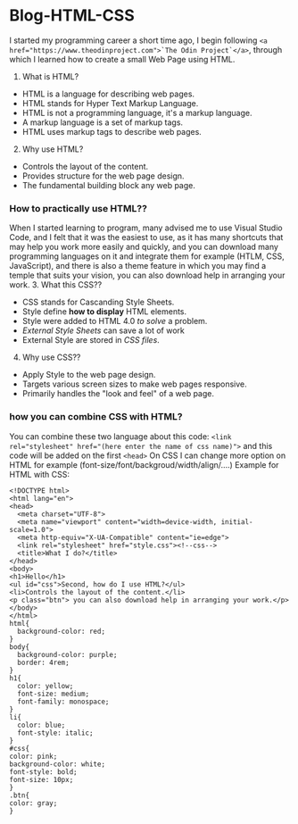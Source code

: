 # Blog-HTML-CSS
I started my programming career a short time ago, I begin following ```<a href="https://www.theodinproject.com">`The Odin Project`</a>```, through which I learned how to create a small Web Page using HTML.

1. What is HTML?
- HTML is a language for describing web pages.
- HTML stands for Hyper Text Markup Language.
- HTML is not a programming language, it's a markup language.
- A markup language is a set of markup tags.
- HTML uses markup tags to describe web pages.
2. Why use HTML?
- Controls the layout of the content.
- Provides structure for the web page design.
- The fundamental building block any web page.
### How to practically use HTML??
When I started learning to program, many advised me to use Visual Studio Code, and I felt that it was the easiest to use, as it has many shortcuts that may help you work more easily and quickly, and you can download many programming languages on it and integrate them for example (HTLM, CSS, JavaScript), and there is also a theme feature in which you may find a temple that suits your vision, you can also download help in arranging your work.
3. What this CSS??
- CSS stands for Cascanding Style Sheets.
- Style define **how to display** HTML elements.
- Style were added to HTML 4.0 *to solve* a problem.
- *External Style Sheets* can save a lot of work
- External Style are stored in *CSS files*.
4. Why use CSS??
- Apply Style to the web page design.
- Targets various screen sizes to make web pages responsive.
- Primarily handles the "look and feel" of a web page.
### how you can combine CSS with HTML?
You can combine these two language about this code: ``<link rel="stylesheet" href="(here enter the name of css name)">`` and this code will be added on the first ``<head>``
On CSS I can change more option on HTML for example (font-size/font/backgroud/width/align/....)
Example for HTML with CSS:
```
<!DOCTYPE html>
<html lang="en">
<head>
  <meta charset="UTF-8">
  <meta name="viewport" content="width=device-width, initial-scale=1.0">
  <meta http-equiv="X-UA-Compatible" content="ie=edge">
  <link rel="stylesheet" href="style.css"><!--css-->
  <title>What I do?</title>
</head>
<body>
<h1>Hello</h1>
<ul id="css">Second, how do I use HTML?</ul>
<li>Controls the layout of the content.</li>
<p class="btn"> you can also download help in arranging your work.</p>
</body>
</html>
html{
  background-color: red;
}
body{
  background-color: purple;
  border: 4rem;
}
h1{
  color: yellow;
  font-size: medium;
  font-family: monospace;
}
li{
  color: blue;
  font-style: italic;
}
#css{
color: pink;
background-color: white;
font-style: bold;
font-size: 10px;
}
.btn{
color: gray;
}
```
